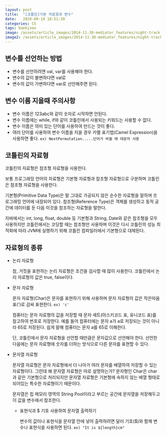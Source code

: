 ```yaml
---
layout: post
title:  "[코틀린]기본 자료형과 변수"
date:   2020-09-10 18:51:30
categories: CS
tags: baekjoon
image: /assets/article_images/2014-11-30-mediator_features/night-track.JPG
image2: /assets/article_images/2014-11-30-mediator_features/night-track-mobile.JPG
---
```


변수를 선언하는 방법
-----------------

-	변수를 선언하려면 val, var를 사용해야 한다.
-	변수의 값이 불변하다면 val로
-	변수의 값이 가변하다면 var로 선언해주면 된다.

변수 이름 지을때 주의사항
---------------------

-	변수 이름은 123abc와 같이 숫자로 시작하면 안된다.
-	변수 이름에는 while, if와 같이 코틀린에서 사용되는 키워드는 사용할 수 없다.
-	변수 이름은 의미 있는 단어를 사용하여 만드는 것이 좋다.
-	여러 단어를 사용하여 변수 이름을 지을 경우 카멜 표기법(Camel Expression)을 사용하면 좋다. 
	```ex) NextPermutation.....단어가 바뀔 때 대문자 사용```

코틀린의 자료형
------

코틀린의 자료형은 참조형 자료형을 사용한다.

보통 프로그래밍 언어의 자료형은 기본형 자료형과 참조형 자료형으로 구분하며 코틀린은 참조형 자료형을 사용한다.

기본형(Primitive Data Type)은 말 그대로 가공되지 않은 순수한 자료형을 말하며 프로그래밍 언어에 내장되어 있다. 참조형(Reference Type)은 객체를 생성하고 동적 공간에 데이터를 둔 다음 이것을 참조하는 자료형을 말한다. 

자바에서는 int, long, float, double 등 기본형과 String, Date와 같은 참조형을 모두 사용하지만 코틀린에서는 코딩할 때는 참조형만 사용하며 이것은 다시 코틀린의 성능 최적화에 따라 JVM에 실행하기 위해 코틀린 컴파일러에서 기본형으로 대체된다.

자료형의 종류
---------

-	논리 자료형
	
    참, 거짓을 표현하는 논리 자료형은 조건을 검사할 때 많이 사용한다. 코틀린에서 논리 자료형의 값은 true, false이다.

-	문자 자료형

	문자 자료형(Char)은 문자를 표현하기 위해 사용하며 문자 자료형의 값은 작은따옴표(')로 감싸 표현한다. 
    ```ex) 'c'```

	컴퓨터는 문자 자료형의 값을 저장할 때 문자 세트(아스키코드 표, 유니코드 표)를 참고하여 번호로 저장한다. 예를 들어 컴퓨터에는 문자 a가 a로 저장되는 것이 아니라 65로 저장된다. 쉽게 말해 컴퓨터는 문자 a를 65로 이해한다. 
    
    단, 코틀린에서 문자 자료형을 선언할 때만큼은 문자값으로 선언해야 한다. 선언한 다음에는 문자 자료형에 숫자를 더하는 방식으로 다른 문자를 표현할 수 있다.

-	문자열 자료형

	문자열 자료형은 문자 자료형에서 더 나아가 여러 문자를 배열하여 저장할 수 있는 자료형이다. 그런데 왜 문자열 자료형은 따로 설명하는가? 문자형인 Char은 char과 같은 기본형으로 처리되지만 문자열 자료형은 기본형에 속하지 않는 배열 형태로 되어있는 특수한 자료형이기 때문이다.

	문자열은 힙 메모리 영역의 String Pool이라고 부르는 공간에 문자열을 저장해두고 이 값을 변수에서 참조한다.

	-	표현식과 $ 기호 사용하여 문자열 출력하기

		변수의 값이나 표현식을 문자열 안에 넣어 출력하려면 달러 기호($)와 함께 변수나 표현식을 사용하면 된다.
        ```ex) "It is ${length}cm"```
